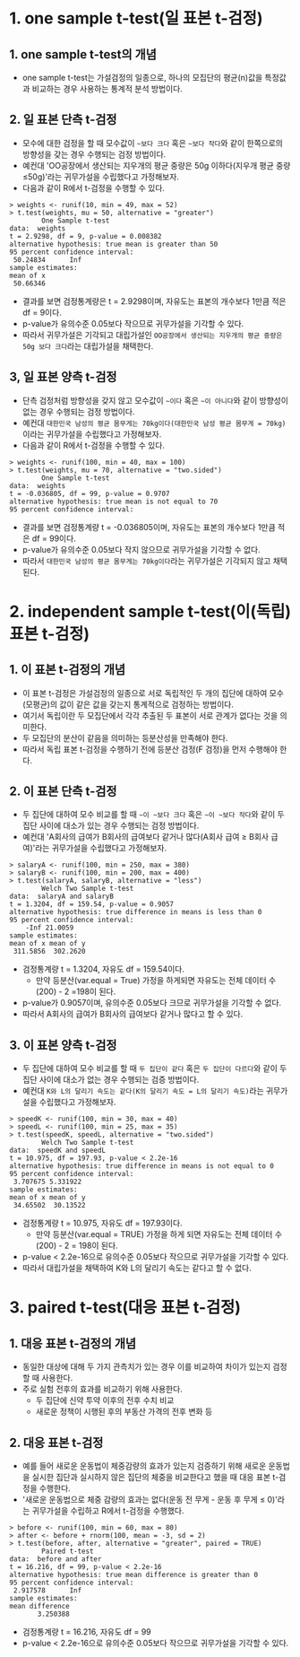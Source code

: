 # 1. one sample t-test(일 표본 t-검정)
## 1. one sample t-test의 개념
- one sample t-test는 가설검정의 일종으로, 하나의 모집단의 평균(n)값을 특정값과 비교하는 경우 사용하는 통계적 분석 방법이다.

## 2. 일 표본 단측 t-검정
- 모수에 대한 검정을 할 때 모수값이 `~보다 크다` 혹은 `~보다 작다`와 같이 한쪽으로의 방향성을 갖는 경우 수행되는 검정 방법이다.
- 예컨대 'OO공장에서 생산되는 지우개의 평균 중량은 50g 이하다(지우개 평균 중량 $\leq$50g)'라는 귀무가설을 수립했다고 가정해보자.
- 다음과 같이 R에서 t-검정을 수행할 수 있다.
```
> weights <- runif(10, min = 49, max = 52)
> t.test(weights, mu = 50, alternative = "greater")
        One Sample t-test
data:  weights
t = 2.9298, df = 9, p-value = 0.008382
alternative hypothesis: true mean is greater than 50
95 percent confidence interval:
 50.24834      Inf
sample estimates:
mean of x
 50.66346
```
- 결과를 보면 검정통계량은 t = 2.9298이며, 자유도는 표본의 개수보다 1만큼 적은 df = 9이다.
- p-value가 유의수준 0.05보다 작으므로 귀무가설을 기각할 수 있다.
- 따라서 귀무가설은 기각되고 대립가설인 `OO공장에서 생산되는 지우개의 평균 중량은 50g 보다 크다`라는 대립가설을 채택한다.

## 3, 일 표본 양측 t-검정
- 단측 검정처럼 방향성을 갖지 않고 모수값이 `~이다` 혹은 `~이 아니다`와 같이 방향성이 없는 경우 수행되는 검정 방법이다.
- 예컨대 `대한민국 남성의 평균 몸무게는 70kg이다(대한민국 남성 평균 몸무게 = 70kg)`이라는 귀무가설을 수립했다고 가정해보자.
- 다음과 같이 R에서 t-검정을 수행할 수 있다.
```
> weights <- runif(100, min = 40, max = 100)
> t.test(weights, mu = 70, alternative = "two.sided")
        One Sample t-test
data:  weights
t = -0.036805, df = 99, p-value = 0.9707
alternative hypothesis: true mean is not equal to 70
95 percent confidence interval:
```
- 결과를 보면 검정통계량 t = -0.036805이며, 자유도는 표본의 개수보다 1만큼 적은 df = 99이다.
- p-value가 유의수준 0.05보다 작지 않으므로 귀무가설을 기각할 수 없다.
- 따라서 `대한민국 남성의 평균 몸무게는 70kg이다`라는 귀무가설은 기각되지 않고 채택된다.

# 2. independent sample t-test(이(독립) 표본 t-검정)
## 1. 이 표본 t-검정의 개념
- 이 표본 t-검정은 가설검정의 일종으로 서로 독립적인 두 개의 집단에 대하여 모수(모평균)의 값이 같은 값을 갖는지 통계적으로 검정하는 방법이다.
- 여기서 독립이란 두 모집단에서 각각 추출된 두 표본이 서로 관계가 없다는 것을 의미한다.
- 두 모집단의 분산이 같음을 의미하는 등분산성을 만족해야 한다.
- 따라서 독립 표본 t-검정을 수행하기 전에 등분산 검정(F 검정)을 먼저 수행해야 한다.

## 2. 이 표본 단측 t-검정
- 두 집단에 대하여 모수 비교를 할 때 `~이 ~보다 크다` 혹은 `~이 ~보다 작다`와 같이 두 집단 사이에 대소가 있는 경우 수행되는 검정 방법이다.
- 예컨대 'A회사의 급여가 B회사의 급여보다 같거나 많다(A회사 급여 $\geq$ B회사 급여)'라는 귀무가설을 수립했다고 가정해보자.
```
> salaryA <- runif(100, min = 250, max = 380)
> salaryB <- runif(100, min = 200, max = 400)
> t.test(salaryA, salaryB, alternative = "less")
        Welch Two Sample t-test
data:  salaryA and salaryB
t = 1.3204, df = 159.54, p-value = 0.9057
alternative hypothesis: true difference in means is less than 0
95 percent confidence interval:
    -Inf 21.0059
sample estimates:
mean of x mean of y
 311.5856  302.2620
```
- 검정통계량 t = 1.3204, 자유도 df = 159.54이다.
  - 만약 등분산(var.equal = True) 가정을 하게되면 자유도는 전체 데이터 수(200) - 2 =198이 된다.
- p-value가 0.9057이며, 유의수준 0.05보다 크므로 귀무가설을 기각할 수 없다.
- 따라서 A회사의 급여가 B회사의 급여보다 같거나 많다고 할 수 있다.

## 3. 이 표본 양측 t-검정
- 두 집단에 대하여 모수 비교를 할 때 `두 집단이 같다` 혹은 `두 집단이 다르다`와 같이 두 집단 사이에 대소가 없는 경우 수행되는 검증 방법이다.
- 예컨대 `K와 L의 달리기 속도는 같다(K의 달리기 속도 = L의 달리기 속도)`라는 귀무가설을 수립했다고 가정해보자.
```
> speedK <- runif(100, min = 30, max = 40)
> speedL <- runif(100, min = 25, max = 35)
> t.test(speedK, speedL, alternative = "two.sided")
        Welch Two Sample t-test
data:  speedK and speedL
t = 10.975, df = 197.93, p-value < 2.2e-16
alternative hypothesis: true difference in means is not equal to 0
95 percent confidence interval:
 3.707675 5.331922
sample estimates:
mean of x mean of y
 34.65502  30.13522
```
- 검정통계량 t = 10.975, 자유도 df = 197.93이다.
  - 만약 등분산(var.equal = TRUE) 가정을 하게 되면 자유도는 전체 데이터 수(200) - 2 = 198이 된다.
- p-value < 2.2e-16으로 유의수준 0.05보다 작으므로 귀무가설을 기각할 수 있다.
- 따라서 대립가설을 채택하여 K와 L의 달리기 속도는 같다고 할 수 없다.

# 3. paired t-test(대응 표본 t-검정)
## 1. 대응 표본 t-검정의 개념
- 동일한 대상에 대해 두 가지 관측치가 있는 경우 이를 비교하여 차이가 있는지 검정할 때 사용한다.
- 주로 실험 전후의 효과를 비교하기 위해 사용한다.
  - 두 집단에 신약 투약 이후의 전후 수치 비교
  - 새로운 정책이 시행된 후의 부동산 가격의 전후 변화 등

## 2. 대응 표본 t-검정
- 예를 들어 새로운 운동법이 체중감량의 효과가 있는지 검증하기 위해 새로운 운동법을 실시한 집단과 실시하지 않은 집단의 체중을 비교한다고 했을 때 대응 표본 t-검정을 수행한다.
- '새로운 운동법으로 체중 감량의 효과는 없다(운동 전 무게 - 운동 후 무게 $\leq$ 0)'라는 귀무가설을 수립하고 R에서 t-검정을 수행했다.
```
> before <- runif(100, min = 60, max = 80)
> after <- before + rnorm(100, mean = -3, sd = 2)
> t.test(before, after, alternative = "greater", paired = TRUE)
        Paired t-test
data:  before and after
t = 16.216, df = 99, p-value < 2.2e-16
alternative hypothesis: true mean difference is greater than 0
95 percent confidence interval:
 2.917578      Inf
sample estimates:
mean difference
       3.250388
```
- 검정통계량 t = 16.216, 자유도 df = 99
- p-value < 2.2e-16으로 유의수준 0.05보다 작으므로 귀무가설을 기각할 수 있다.